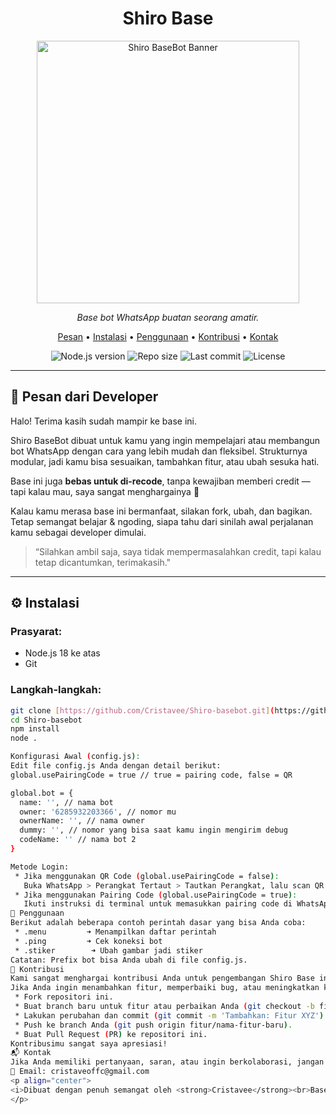 
<h1 align="center">Shiro Base</h1>

<p align="center">
  <img src="https://pomf2.lain.la/f/10xr5ka8.png" alt="Shiro BaseBot Banner" width="420"/>
</p>

<p align="center">
  <em>Base bot WhatsApp buatan seorang amatir.</em>
</p>

<p align="center">
  <a href="#-pesan-dari-developer">Pesan</a> &bull;
  <a href="#%EF%B8%8F-instalasi">Instalasi</a> &bull;
  <a href="#-penggunaan">Penggunaan</a> &bull;
  <a href="#-kontribusi">Kontribusi</a> &bull;
  <a href="#-kontak">Kontak</a>
</p>

<p align="center">
  <img src="https://img.shields.io/badge/Node.js-%3E=18.0-brightgreen?style=flat" alt="Node.js version" />
  <img src="https://img.shields.io/github/repo-size/Cristavee/Shiro-basebot" alt="Repo size" />
  <img src="https://img.shields.io/github/last-commit/Cristavee/Shiro-basebot" alt="Last commit" />
  <img src="https://img.shields.io/github/license/Cristavee/Shiro-basebot" alt="License" />
</p>

---

## 💬 Pesan dari Developer

Halo! Terima kasih sudah mampir ke base ini.

Shiro BaseBot dibuat untuk kamu yang ingin mempelajari atau membangun bot WhatsApp dengan cara yang lebih mudah dan fleksibel. Strukturnya modular, jadi kamu bisa sesuaikan, tambahkan fitur, atau ubah sesuka hati.

Base ini juga **bebas untuk di-recode**, tanpa kewajiban memberi credit — tapi kalau mau, saya sangat menghargainya 🙌

Kalau kamu merasa base ini bermanfaat, silakan fork, ubah, dan bagikan. Tetap semangat belajar & ngoding, siapa tahu dari sinilah awal perjalanan kamu sebagai developer dimulai.

> “Silahkan ambil saja, saya tidak mempermasalahkan credit, tapi kalau tetap dicantumkan, terimakasih."

---

## ⚙️ Instalasi

### Prasyarat:
* Node.js 18 ke atas
* Git

### Langkah-langkah:

```bash
git clone [https://github.com/Cristavee/Shiro-basebot.git](https://github.com/Cristavee/Shiro-basebot.git)
cd Shiro-basebot
npm install
node .

Konfigurasi Awal (config.js):
Edit file config.js Anda dengan detail berikut:
global.usePairingCode = true // true = pairing code, false = QR

global.bot = {
  name: '', // nama bot
  owner: '6285932203366', // nomor mu
  ownerName: '', // nama owner
  dummy: '', // nomor yang bisa saat kamu ingin mengirim debug
  codeName: '' // nama bot 2
}

Metode Login:
 * Jika menggunakan QR Code (global.usePairingCode = false):
   Buka WhatsApp > Perangkat Tertaut > Tautkan Perangkat, lalu scan QR Code yang muncul di terminal Anda.
 * Jika menggunakan Pairing Code (global.usePairingCode = true):
   Ikuti instruksi di terminal untuk memasukkan pairing code di WhatsApp Anda.
📖 Penggunaan
Berikut adalah beberapa contoh perintah dasar yang bisa Anda coba:
 * .menu         ➜ Menampilkan daftar perintah
 * .ping         ➜ Cek koneksi bot
 * .stiker        ➜ Ubah gambar jadi stiker
Catatan: Prefix bot bisa Anda ubah di file config.js.
🙌 Kontribusi
Kami sangat menghargai kontribusi Anda untuk pengembangan Shiro Base ini!
Jika Anda ingin menambahkan fitur, memperbaiki bug, atau meningkatkan kode, silakan ikuti langkah-langkah berikut:
 * Fork repositori ini.
 * Buat branch baru untuk fitur atau perbaikan Anda (git checkout -b fitur/nama-fitur-baru).
 * Lakukan perubahan dan commit (git commit -m 'Tambahkan: Fitur XYZ').
 * Push ke branch Anda (git push origin fitur/nama-fitur-baru).
 * Buat Pull Request (PR) ke repositori ini.
Kontribusimu sangat saya apresiasi!
📬 Kontak
Jika Anda memiliki pertanyaan, saran, atau ingin berkolaborasi, jangan ragu untuk menghubungi saya:
📧 Email: cristaveoffc@gmail.com
<p align="center">
<i>Dibuat dengan penuh semangat oleh <strong>Cristavee</strong><br>Base ini <strong>bebas direcode</strong> dan dikembangkan ulang oleh siapa pun.</i>
</p>

